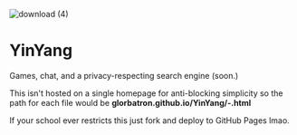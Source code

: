   ![download (4)](https://github.com/glorbatron/YinYang/assets/164063937/ff924f27-c381-4dce-abc7-f5131c017f54)

# YinYang


Games, chat, and a privacy-respecting search engine (soon.)


This isn't hosted on a single homepage for anti-blocking simplicity so the path for each file would be **glorbatron.github.io/YinYang/-.html**


If your school ever restricts this just fork and deploy to GitHub Pages lmao.
